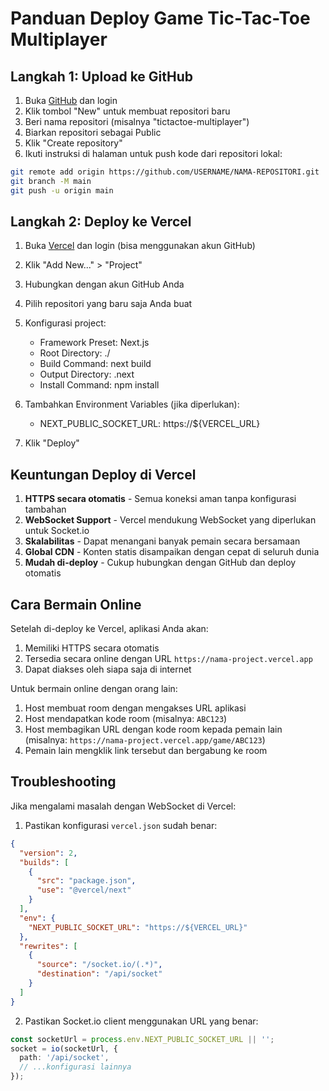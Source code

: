 # Panduan Deploy Game Tic-Tac-Toe Multiplayer

## Langkah 1: Upload ke GitHub

1. Buka [GitHub](https://github.com) dan login
2. Klik tombol "New" untuk membuat repositori baru
3. Beri nama repositori (misalnya "tictactoe-multiplayer")
4. Biarkan repositori sebagai Public
5. Klik "Create repository"
6. Ikuti instruksi di halaman untuk push kode dari repositori lokal:

```bash
git remote add origin https://github.com/USERNAME/NAMA-REPOSITORI.git
git branch -M main
git push -u origin main
```

## Langkah 2: Deploy ke Vercel

1. Buka [Vercel](https://vercel.com) dan login (bisa menggunakan akun GitHub)
2. Klik "Add New..." > "Project"
3. Hubungkan dengan akun GitHub Anda
4. Pilih repositori yang baru saja Anda buat
5. Konfigurasi project:
   - Framework Preset: Next.js
   - Root Directory: ./
   - Build Command: next build
   - Output Directory: .next
   - Install Command: npm install

6. Tambahkan Environment Variables (jika diperlukan):
   - NEXT_PUBLIC_SOCKET_URL: https://${VERCEL_URL}

7. Klik "Deploy"

## Keuntungan Deploy di Vercel

1. **HTTPS secara otomatis** - Semua koneksi aman tanpa konfigurasi tambahan
2. **WebSocket Support** - Vercel mendukung WebSocket yang diperlukan untuk Socket.io
3. **Skalabilitas** - Dapat menangani banyak pemain secara bersamaan
4. **Global CDN** - Konten statis disampaikan dengan cepat di seluruh dunia
5. **Mudah di-deploy** - Cukup hubungkan dengan GitHub dan deploy otomatis

## Cara Bermain Online

Setelah di-deploy ke Vercel, aplikasi Anda akan:

1. Memiliki HTTPS secara otomatis
2. Tersedia secara online dengan URL `https://nama-project.vercel.app`
3. Dapat diakses oleh siapa saja di internet

Untuk bermain online dengan orang lain:
1. Host membuat room dengan mengakses URL aplikasi
2. Host mendapatkan kode room (misalnya: `ABC123`)
3. Host membagikan URL dengan kode room kepada pemain lain (misalnya: `https://nama-project.vercel.app/game/ABC123`)
4. Pemain lain mengklik link tersebut dan bergabung ke room

## Troubleshooting

Jika mengalami masalah dengan WebSocket di Vercel:

1. Pastikan konfigurasi `vercel.json` sudah benar:
```json
{
  "version": 2,
  "builds": [
    {
      "src": "package.json",
      "use": "@vercel/next"
    }
  ],
  "env": {
    "NEXT_PUBLIC_SOCKET_URL": "https://${VERCEL_URL}"
  },
  "rewrites": [
    {
      "source": "/socket.io/(.*)",
      "destination": "/api/socket"
    }
  ]
}
```

2. Pastikan Socket.io client menggunakan URL yang benar:
```typescript
const socketUrl = process.env.NEXT_PUBLIC_SOCKET_URL || '';
socket = io(socketUrl, {
  path: '/api/socket',
  // ...konfigurasi lainnya
});
``` 